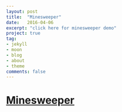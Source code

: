 ```yaml
---
layout: post
title:  "Minesweeper"
date:   2016-04-06
excerpt: "click here for minesweeper demo"
project: true
tag:
- jekyll 
- moon
- blog
- about
- theme
comments: false
---
```


# [Minesweeper](https://imhojang.github.io/imhome/minesweeper)